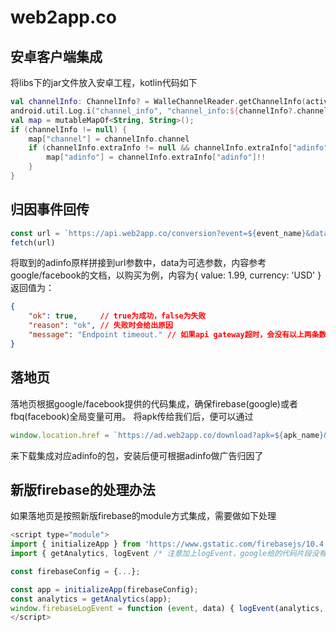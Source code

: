 # web2app.co

## 安卓客户端集成
将libs下的jar文件放入安卓工程，kotlin代码如下
```kotlin
val channelInfo: ChannelInfo? = WalleChannelReader.getChannelInfo(activity)
android.util.Log.i("channel_info", "channel_info:${channelInfo?.channel}    ${channelInfo?.extraInfo}")
val map = mutableMapOf<String, String>();
if (channelInfo != null) {
    map["channel"] = channelInfo.channel
    if (channelInfo.extraInfo != null && channelInfo.extraInfo["adinfo"] != null){
        map["adinfo"] = channelInfo.extraInfo["adinfo"]!!
    }
}
```

## 归因事件回传
```js
const url = `https://api.web2app.co/conversion?event=${event_name}&data=${JSON.stringify(event_data)}&url=${adinfo}`;
fetch(url)
```
将取到的adinfo原样拼接到url参数中，data为可选参数，内容参考google/facebook的文档，以购买为例，内容为{ value: 1.99, currency: 'USD' }
返回值为：
```json
{
    "ok": true,     // true为成功，false为失败
    "reason": "ok", // 失败时会给出原因
    "message": "Endpoint timeout." // 如果api gateway超时，会没有以上两条数据而只有这一条。
}
```

## 落地页
落地页根据google/facebook提供的代码集成，确保firebase(google)或者fbq(facebook)全局变量可用。
将apk传给我们后，便可以通过
```js
window.location.href = `https://ad.web2app.co/download?apk=${apk_name}&url=${encodeURIComponent(window.location.href)}`
```
来下载集成对应adinfo的包，安装后便可根据adinfo做广告归因了

## 新版firebase的处理办法
如果落地页是按照新版firebase的module方式集成，需要做如下处理
```js
<script type="module">
import { initializeApp } from 'https://www.gstatic.com/firebasejs/10.4.0/firebase-app.js'
import { getAnalytics, logEvent /* 注意加上logEvent，google给的代码片段没有 */ } from 'https://www.gstatic.com/firebasejs/10.4.0/firebase-analytics.js'

const firebaseConfig = {...};

const app = initializeApp(firebaseConfig);
const analytics = getAnalytics(app); 
window.firebaseLogEvent = function (event, data) { logEvent(analytics, event, data) }
</script>
```